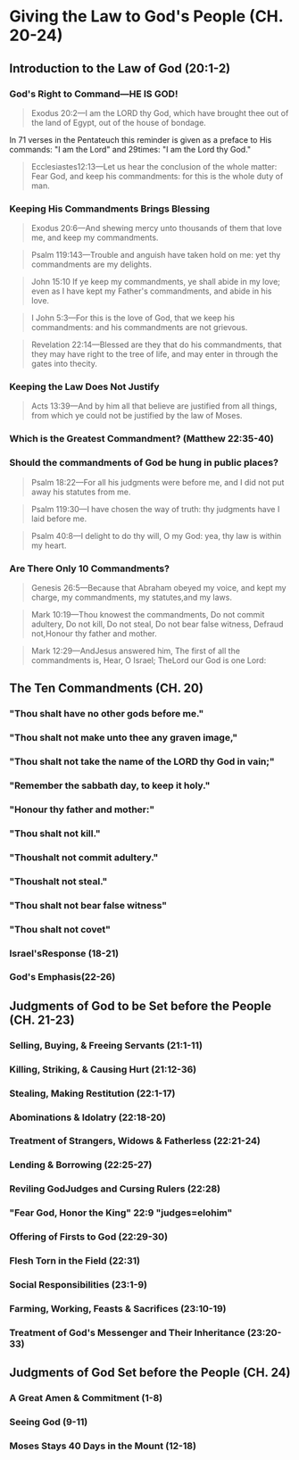 # Giving the Law to God's People (CH. 20-24)

## Introduction to the Law of God (20:1-2)

### God's Right to Command—HE IS GOD!

> Exodus 20:2—I am the LORD thy God, which have brought thee out of the land of Egypt, out of the house of bondage.

In 71 verses in the Pentateuch this reminder is given as a preface to His commands: "I am the Lord" and 29times: "I am the Lord thy God."

> Ecclesiastes12:13—Let us hear the conclusion of the whole matter: Fear God, and keep his commandments: for this is the whole duty of man.

### Keeping His Commandments Brings Blessing

> Exodus 20:6—And shewing mercy unto thousands of them that love me, and keep my commandments.

> Psalm 119:143—Trouble and anguish have taken hold on me: yet thy commandments are my delights.

> John 15:10 If ye keep my commandments, ye shall abide in my love; even as I have kept my Father's commandments, and abide in his love.

> I John 5:3—For this is the love of God, that we keep his commandments: and his commandments are not grievous.

> Revelation 22:14—Blessed are they that do his commandments, that they may have right to the tree of life, and may enter in through the gates into thecity.

### Keeping the Law Does Not Justify

> Acts 13:39—And by him all that believe are justified from all things, from which ye could not be justified by the law of Moses.

### Which is the Greatest Commandment? (Matthew 22:35-40)

### Should the commandments of God be hung in public places?

> Psalm 18:22—For all his judgments were before me, and I did not put away his statutes from me.

> Psalm 119:30—I have chosen the way of truth: thy judgments have I laid before me.

> Psalm 40:8—I delight to do thy will, O my God: yea, thy law is within my heart.

### Are There Only 10 Commandments?

> Genesis 26:5—Because that Abraham obeyed my voice, and kept my charge, my commandments, my statutes,and my laws.

> Mark 10:19—Thou knowest the commandments, Do not commit adultery, Do not kill, Do not steal, Do not bear false witness, Defraud not,Honour thy father and mother.

> Mark 12:29—AndJesus answered him, The first of all the commandments is, Hear, O Israel; TheLord our God is one Lord:

## The Ten Commandments (CH. 20)

### "Thou shalt have no other gods before me."

### "Thou shalt not make unto thee any graven image,"

### "Thou shalt not take the name of the LORD thy God in vain;"

### "Remember the sabbath day, to keep it holy."

### "Honour thy father and mother:"

### "Thou shalt not kill."

### "Thoushalt not commit adultery."

### "Thoushalt not steal."

### "Thou shalt not bear false witness"

### "Thou shalt not covet"

### Israel'sResponse (18-21)

### God's Emphasis(22-26)

## Judgments of God to be Set before the People (CH. 21-23)

### Selling, Buying, & Freeing Servants (21:1-11)

### Killing, Striking, & Causing Hurt (21:12-36)

### Stealing, Making Restitution (22:1-17)

### Abominations & Idolatry (22:18-20)

### Treatment of Strangers, Widows & Fatherless (22:21-24)

### Lending & Borrowing (22:25-27)

### Reviling GodJudges and Cursing Rulers (22:28)

### "Fear God, Honor the King" 22:9 "judges=elohim"

### Offering of Firsts to God (22:29-30)

### Flesh Torn in the Field (22:31)

### Social Responsibilities (23:1-9)

### Farming, Working, Feasts & Sacrifices (23:10-19)

### Treatment of God's Messenger and Their Inheritance (23:20-33)

## Judgments of God Set before the People (CH. 24)

### A Great Amen & Commitment (1-8)

### Seeing God (9-11)

### Moses Stays 40 Days in the Mount (12-18)
